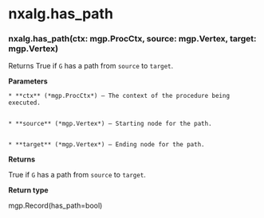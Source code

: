 # nxalg.has_path


### nxalg.has_path(ctx: mgp.ProcCtx, source: mgp.Vertex, target: mgp.Vertex)
Returns True if `G` has a path from `source` to `target`.


**Parameters**

    
    * **ctx** (*mgp.ProcCtx*) – The context of the procedure being executed.


    * **source** (*mgp.Vertex*) – Starting node for the path.


    * **target** (*mgp.Vertex*) – Ending node for the path.



**Returns**

True if `G` has a path from `source` to `target`.



**Return type**

mgp.Record(has_path=bool)
